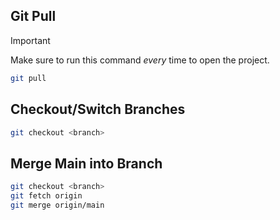 ## Git Pull
> [!IMPORTANT]
> Make sure to run this command _every_ time to open the project.

```bash
git pull
```

## Checkout/Switch Branches
```bash
git checkout <branch>
```

## Merge Main into Branch
```bash
git checkout <branch>
git fetch origin
git merge origin/main
```